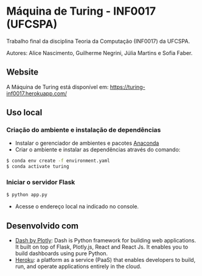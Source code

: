 # Máquina de Turing - INF0017 (UFCSPA)
Trabalho final da disciplina Teoria da Computação (INF0017) da UFCSPA.

Autores: Alice Nascimento, Guilherme Negrini, Júlia Martins e Sofia Faber.

## Website

A Máquina de Turing está disponível em: https://turing-inf0017.herokuapp.com/

## Uso local
### Criação do ambiente e instalação de dependências
 - Instalar o gerenciador de ambientes e pacotes [Anaconda](https://www.anaconda.com/distribution/#download-section)
 - Criar o ambiente e instalar as dependências através do comando:

 ```bash
 $ conda env create -f environment.yaml
 $ conda activate turing
 ```
### Iniciar o servidor Flask
 ```bash
 $ python app.py
 ```
  - Acesse o endereço local na indicado no console.
 
 ## Desenvolvido com
 
 - [Dash by Plotly](https://plot.ly/dash/): Dash is Python framework for building web applications. It built on top of Flask, Plotly.js, React and React Js. It enables you to build dashboards using pure Python.
 - [Heroku](https://www.heroku.com): a platform as a service (PaaS) that enables developers to build, run, and operate applications entirely in the cloud.
